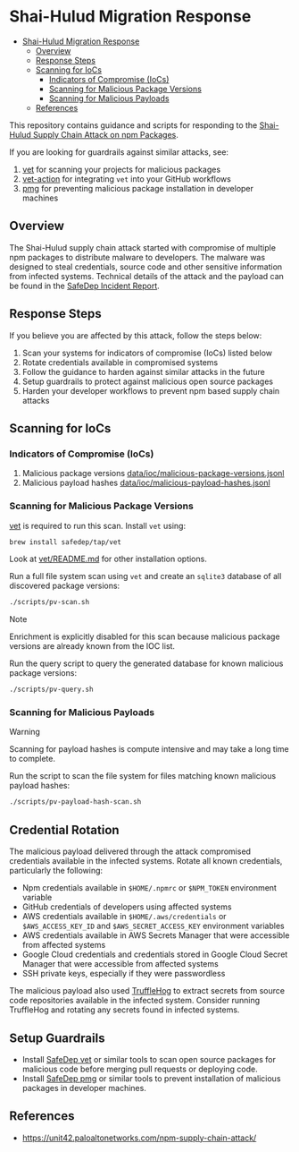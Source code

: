 # Shai-Hulud Migration Response

<!--toc:start-->

- [Shai-Hulud Migration Response](#shai-hulud-migration-response)
  - [Overview](#overview)
  - [Response Steps](#response-steps)
  - [Scanning for IoCs](#scanning-for-iocs)
    - [Indicators of Compromise (IoCs)](#indicators-of-compromise-iocs)
    - [Scanning for Malicious Package Versions](#scanning-for-malicious-package-versions)
    - [Scanning for Malicious Payloads](#scanning-for-malicious-payloads)
  - [References](#references)
  <!--toc:end-->

This repository contains guidance and scripts for responding to the
[Shai-Hulud Supply Chain Attack on npm Packages](https://safedep.io/npm-supply-chain-attack-targeting-maintainers/).

If you are looking for guardrails against similar attacks, see:

1. [vet](https://github.com/safedep/vet) for scanning your projects for
   malicious packages
2. [vet-action](https://github.com/safedep/vet-action) for integrating
   `vet` into your GitHub workflows
3. [pmg](https://github.com/safedep/pmg) for preventing malicious package installation
   in developer machines

## Overview

The Shai-Hulud supply chain attack started with compromise of multiple npm packages to distribute
malware to developers. The malware was designed to steal credentials, source
code and other sensitive information from infected systems. Technical details
of the attack and the payload can be found in the [SafeDep Incident Report](https://safedep.io/npm-supply-chain-attack-targeting-maintainers/).

## Response Steps

If you believe you are affected by this attack, follow the steps below:

1. Scan your systems for indicators of compromise (IoCs) listed below
2. Rotate credentials available in compromised systems
3. Follow the guidance to harden against similar attacks in the future
4. Setup guardrails to protect against malicious open source packages
5. Harden your developer workflows to prevent npm based supply chain attacks

## Scanning for IoCs

### Indicators of Compromise (IoCs)

1. Malicious package versions [data/ioc/malicious-package-versions.jsonl](iocs/malicious-package-versions.jsonl)
2. Malicious payload hashes [data/ioc/malicious-payload-hashes.jsonl](iocs/malicious-payload-hashes.jsonl)

### Scanning for Malicious Package Versions

[vet](https://github.com/safedep/vet) is required to run this scan. Install `vet` using:

```bash
brew install safedep/tap/vet
```

Look at [vet/README.md](https://github.com/safedep/vet) for other installation options.

Run a full file system scan using `vet` and create an `sqlite3` database of all discovered package versions:

```bash
./scripts/pv-scan.sh
```

> [!NOTE]
> Enrichment is explicitly disabled for this scan because malicious package versions
> are already known from the IOC list.

Run the query script to query the generated database for known malicious package versions:

```bash
./scripts/pv-query.sh
```

### Scanning for Malicious Payloads

> [!WARNING]
> Scanning for payload hashes is compute intensive and may take a long time to complete.

Run the script to scan the file system for files matching known malicious payload hashes:

```bash
./scripts/pv-payload-hash-scan.sh
```

## Credential Rotation

The malicious payload delivered through the attack compromised credentials
available in the infected systems. Rotate all known credentials, particularly
the following:

- Npm credentials available in `$HOME/.npmrc` or `$NPM_TOKEN` environment variable
- GitHub credentials of developers using affected systems
- AWS credentials available in `$HOME/.aws/credentials` or
  `$AWS_ACCESS_KEY_ID` and `$AWS_SECRET_ACCESS_KEY` environment variables
- AWS credentials available in AWS Secrets Manager that were accessible from
  affected systems
- Google Cloud credentials and credentials stored in Google Cloud Secret Manager
  that were accessible from affected systems
- SSH private keys, especially if they were passwordless

The malicious payload also used [TruffleHog](https://github.com/trufflesecurity/trufflehog) to extract
secrets from source code repositories available in the infected system. Consider running TruffleHog and rotating
any secrets found in infected systems.

## Setup Guardrails

- Install [SafeDep vet](https://github.com/safedep/vet) or similar tools to scan open source packages
  for malicious code before merging pull requests or deploying code.
- Install [SafeDep pmg](https://github.com/safedep/pmg) or similar tools to prevent installation of
  malicious packages in developer machines.

## References

- <https://unit42.paloaltonetworks.com/npm-supply-chain-attack/>
